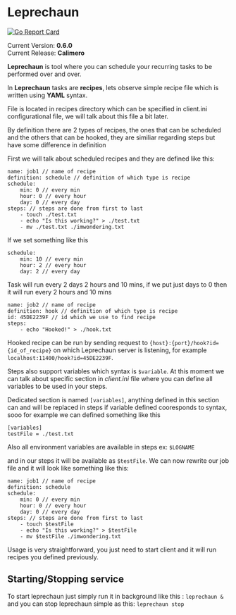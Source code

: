 
# Leprechaun

  

[![Go Report Card](https://goreportcard.com/badge/github.com/Kilgaloon/Leprechaun)](https://goreportcard.com/report/github.com/Kilgaloon/Leprechaun)

  

Current Version: **0.6.0**  <br  />
Current Release: **Calimero**

**Leprechaun** is tool where you can schedule your recurring tasks to be performed over and over.

In **Leprechaun** tasks are **recipes**, lets observe simple recipe file which is written using **YAML** syntax.

File is located in recipes directory which can be specified in client.ini configurational file, we will talk about this file a bit later.

By definition there are 2 types of recipes, the ones that can be scheduled and the others that can be hooked, they are similiar regarding steps but have some difference in definition 

First we will talk about scheduled recipes and they are defined like this:

	name: job1 // name of recipe
	definition: schedule // definition of which type is recipe
	schedule:
		min: 0 // every min
		hour: 0 // every hour
		day: 0 // every day
	steps: // steps are done from first to last
		- touch ./test.txt
		- echo "Is this working?" > ./test.txt
		- mv ./test.txt ./imwondering.txt

If we set something like this

	schedule:
		min: 10 // every min
		hour: 2 // every hour
		day: 2 // every day

Task will run every 2 days 2 hours and 10 mins, if we put just days to 0 then it will run every 2 hours and 10 mins

	name: job2 // name of recipe
	definition: hook // definition of which type is recipe
	id: 45DE2239F // id which we use to find recipe
	steps:
		- echo "Hooked!" > ./hook.txt
  

Hooked recipe can be run by sending request to `{host}:{port}/hook?id={id_of_recipe}` on which Leprechaun server is listening, for example `localhost:11400/hook?id=45DE2239F`.


Steps also support variables which syntax is `$variable`. At this moment we can talk about specific section in *client.ini* file where you can define all variables to be used in your steps.

  
Dedicated section is named `[variables]`, anything defined in this section can and will be replaced in steps if variable defined cooresponds to syntax, sooo for example we can defined something like this

	[variables]
	testFile = ./test.txt

Also all environment variables are available in steps ex: `$LOGNAME`

and in our steps it will be available as `$testFile`. We can now rewrite our job file and it will look like something like this:

	name: job1 // name of recipe
	definition: schedule
	schedule:
		min: 0 // every min
		hour: 0 // every hour
		day: 0 // every day
	steps: // steps are done from first to last
		- touch $testFile
		- echo "Is this working?" > $testFile
		- mv $testFile ./imwondering.txt

Usage is very straightforward, you just need to start client and it will run recipes you defined previously.
  

## Starting/Stopping service

To start leprechaun just simply run it in background like this : `leprechaun &`
and you can stop leprechaun simple as this: `leprechaun stop`